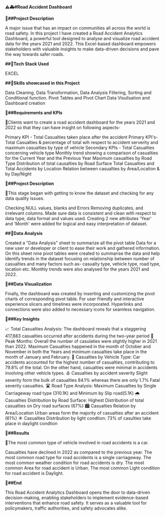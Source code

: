 **⚠️🚑#Road Accident Dashboard**

**📌##Project Description**

A major issue that has an impact on communities all across the world is road safety. In this project I have created a Road Accident Analytics Dashboard, a powerful tool designed to analyse and visualize road accident data for the years 2021 and 2022. This Excel-based dashboard empowers stakeholders with valuable insights to make data-driven decisions and pave the way towards safer roads.

**##📌Tech Stack Used**

EXCEL

**##📌Skills showcased in this Project**

Data Cleaning, Data Transformation, Data Analysis
Filtering, Sorting and Conditional function.
Pivot Tables and Pivot Chart
Data Visulisation and Dashboard creation

**📌##Requirements and KPIs**

🔸Clients want to create a road accident dashboard for the years 2021 and 2022 so that they can have insight on following aspects-

Primary KPI - Total Casualties taken place after the accident
Primary KPI's-Total Casualties & percentage of total wih respect to accident serverity and maximum casualties by type of vehicle
Secondary KPIs - Total Casualties concerning vehicle type 
Monthly trend showing a comparison of casualties for the Current Year and the Previous Year
Maximum casualties by Road Type
Distribution of total causalties by Road Surface
Total Casualties and Total Accidents by Location
Relation between casualties by Area/Location & by Day/Night

**📌##Project Description**

🔸This stage began with getting to know the dataset and checking for any data quality issues.

Checking NULL values, blanks and Errors
Removing duplicates, and irrelevant columns.
Made sure data is consistent and clean with respect to data type, data format and values used.
Creating 2 new attributes 'Year' and 'Month' were added for logical and easy interpretation of dataset.

**##📌Data Analysis**

Created a "Data Analysis" sheet to summarize all the pivot table Data for a new user or developer or client to ease their work and gathered information. On this sheet nine pivot tables were created to summarise the data and help identify trends in the dataset focusing on relationship between number of casualties and many factors such as- casualty type, vehicle type, road type, location etc. Monthly trends were also analysed for the years 2021 and 2022.

**📌##Data Visualization**

Finally, the dashboard was created by inserting and customizing the pivot charts of corresponding pivot table. For user friendly and interactive experience slicers and timelines were incorporated. Hyperlinks and connections were also added to necessary icons for seamless navigation.

**📌##Key Insights**

📈 Total Casualties Analysis: The dashboard reveals that a staggering 417,883 casualties occurred after accidents during the two-year period
📅 Peak Months: Overall the number of casulaties were slightly higher in 2021 than 2022. Maximum Casualties happened in the month of October and November in both the Years and minimum casualties take place in the month of January and February.
🚗 Casualties by Vehicle Type: Car accidents accounted for the highest number of casualties, contributing to 79.8% of the total. On the other hand, casualties were minimal in accidents involving other vehicle types.
🩸 Casualties by accident severity Slight severity form the bulk of casualties 84.1% whereas there are only 1.7% Fatal severity casualties.
🛣️ Road Type Analysis: Maximum Casualties by Single Carriageway road type (310.1K) and Minimum by Slip road(5.1K)
🌧️ Casualties Distribution by Road Surface: Highest Distribution of total casualties on Dry road surfaces (67%)
🏙️ Casualties Relation by Area/Location Urban areas form the majority of casualties after an accident (61%)
☀️ Casualties Distribution by light condtion: 73% of casulties take place in daylight condtion

**📌##Results**

🔸The most common type of vehicle involved in road accidents is a car.

Casualties have declined in 2022 as compared to the previous year.
The most common road type for road accidents is a single carriageway.
The most common weather condition for road accidents is dry.
The most common Area for road accident is Urban.
The most common Light condition for road accident is Daylight.

**📌##End**

This Road Accident Analytics Dashboard opens the door to data-driven decision-making, enabling stakeholders to implement evidence-based interventions that enhance road safety. It serves as a valuable tool for policymakers, traffic authorities, and safety advocates alike.
